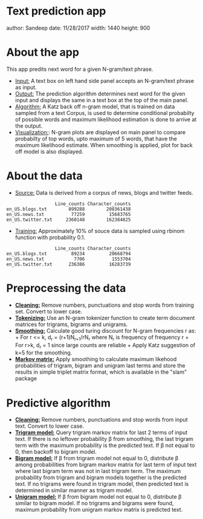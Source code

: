 
Text prediction app
========================================================
author: Sandeep
date: 11/28/2017
width: 1440
height: 900

About the app
========================================================

This app predits next word for a given N-gram/text phrase.

- <u>Input:</u> A text box on left hand side panel accepts an N-gram/text phrase as input.  
- <u>Output:</u> The prediction algorithm determines next word for the given input and displays the same in a text box at the top of the main panel.  
- <u>Algorithm:</u> A Katz back off n-gram model, that is trained on data sampled from a text Corpus, is used to determine conditional probabilty of possible words and maximum likelihood estimation is done to arrive at the output.  
- <u>Visualization:</u>: N-gram plots are displayed on main panel to compare probabilty of top words, upto maximum of 5 words, that have the maximum likelihood estimate. When smoothing is applied, plot for back off model is also displayed.

About the data
========================================================

* <u>Source:</u> Data is derived from a corpus of news, blogs and twitter feeds.  

```
                  Line_counts Character_counts
en_US.blogs.txt        899288        208361438
en_US.news.txt          77259         15683765
en_US.twitter.txt     2360148        162384825
```
* <u>Training:</u> Approximately 10% of souce data is sampled using rbinom function with probability 0.1.

```
                  Line_counts Character_counts
en_US.blogs.txt         89234         20668794
en_US.news.txt           7706          1553704
en_US.twitter.txt      236386         16283739
```
Preprocessing the data
========================================================

* <b><u>Cleaning:</u></b> Remove numbers, punctuations and stop words from training set. Convert to lower case.
* <b><u>Tokenizing:</u></b> Use an N-gram tokenizer function to create term document matrices for trigrams, bigrams and unigrams.
* <b><u>Smoothing:</u></b> Calculate good turing discount for N-gram frequencies r as:
      + For r <= k, d<sub>r</sub> = (r+1)N<sub>r+1</sub>/rN<sub>r</sub> where N<sub>r</sub> is frequency of frequency r
      + For r>k, d<sub>r</sub> = 1 since large counts are reliable
      + Apply Katz suggestion of k=5 for the smoothing.
* <b><u>Markov matrix:</u></b> Apply smoothing to calculate maximum likehood probabilities of trigram, bigram and unigram last terms and store the results in simple triplet matrix format, which is available in the "slam" package

Predictive algorithm
========================================================

* <b><u>Cleaning:</u></b> Remove numbers, punctuations and stop words from input text. Convert to lower case.
* <b><u>Trigram model:</u></b> Query trigram markov matrix for last 2 terms of input text. If there is no leftover probability &beta; from smoothing, the last trigram term with the maximum probability is the predicted text. If &beta; not equal to 0, then backoff to bigram model.
* <b><u>Bigram model:</u></b> If &beta; from trigram model not equal to 0, distribute &beta; among probabilities from bigram markov matrix for last term of input text where last bigram term was not in last trigram term. The maximum probability from trigram and bigram models together is the predicted text. If no trigrams were found in trigram model, then predicted text is determined in similar manner as trigram model.
* <b><u>Unigram model:</u></b> If &beta; from bigram model not equal to 0, distribute &beta; similar to bigram model. If no trigrams and bigrams were found,  maximum probability from unigram markov matrix is predicted text.
